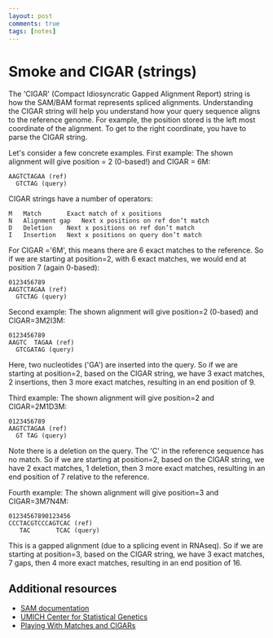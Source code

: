```yaml
---
layout: post
comments: true
tags: [notes]
---
```


# Smoke and CIGAR (strings) 

The 'CIGAR' (Compact Idiosyncratic Gapped Alignment Report) string is how the SAM/BAM format represents spliced alignments. Understanding the CIGAR string will help you understand how your query sequence aligns to the reference genome. For example, the position stored is the left most coordinate of the alignment. To get to the right coordinate, you have to parse the CIGAR string. 

Let's consider a few concrete examples. First example: The shown alignment will give position = 2 (0-based!) and CIGAR = 6M: 

```
AAGTCTAGAA (ref) 
  GTCTAG (query)
```

CIGAR strings have a number of operators:
```
M	Match 		Exact match of x positions
N	Alignment gap 	Next x positions on ref don’t match
D	Deletion 	Next x positions on ref don’t match
I	Insertion 	Next x positions on query don’t match
```

For CIGAR ='6M', this means there are 6 exact matches to the reference. So if we are starting at position=2, with 6 exact matches, we would end at position 7 (again 0-based):

```
0123456789
AAGTCTAGAA (ref) 
  GTCTAG (query)
```

Second example: The shown alignment will give position=2 (0-based) and CIGAR=3M2I3M: 

```
0123456789
AAGTC  TAGAA (ref) 
  GTCGATAG (query)
```

Here, two nucleotides ('GA') are inserted into the query. So if we are starting at position=2, based on the CIGAR string, we have 3 exact matches, 2 insertions, then 3 more exact matches, resulting in an end position of 9. 

Third example: The shown alignment will give position=2 and CIGAR=2M1D3M: 

```
0123456789
AAGTCTAGAA (ref) 
  GT TAG (query)
```

Note there is a deletion on the query. The 'C' in the reference sequence has no match. So if we are starting at position=2, based on the CIGAR string, we have 2 exact matches, 1 deletion, then 3 more exact matches, resulting in an end position of 7 relative to the reference. 

Fourth example: The shown alignment will give position=3 and CIGAR=3M7N4M:

```
01234567890123456
CCCTACGTCCCAGTCAC (ref) 
   TAC       TCAC (query)
```

This is a gapped alignment (due to a splicing event in RNAseq). So if we are starting at position=3, based on the CIGAR string, we have 3 exact matches, 7 gaps, then 4 more exact matches, resulting in an end position of 16.

## Additional resources
- [SAM documentation](https://samtools.github.io/hts-specs/SAMv1.pdf)
- [UMICH Center for Statistical Genetics](https://genome.sph.umich.edu/wiki/SAM)
- [Playing With Matches and CIGARs](http://zenfractal.com/2013/06/19/playing-with-matches/)



